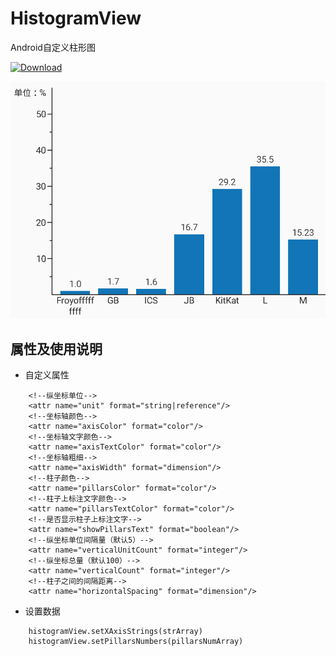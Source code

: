 # HistogramView
Android自定义柱形图

[ ![Download](https://api.bintray.com/packages/lym6437/AndroidRepository/HistogramView/images/download.svg) ](https://bintray.com/lym6437/AndroidRepository/HistogramView/_latestVersion)

![image](https://github.com/JeremyLeeL/HistogramView/blob/master/histogramView.png)

## 属性及使用说明

* 自定义属性
> 
        <!--纵坐标单位-->
        <attr name="unit" format="string|reference"/>
        <!--坐标轴颜色-->
        <attr name="axisColor" format="color"/>
        <!--坐标轴文字颜色-->
        <attr name="axisTextColor" format="color"/>
        <!--坐标轴粗细-->
        <attr name="axisWidth" format="dimension"/>
        <!--柱子颜色-->
        <attr name="pillarsColor" format="color"/>
        <!--柱子上标注文字颜色-->
        <attr name="pillarsTextColor" format="color"/>
        <!--是否显示柱子上标注文字-->
        <attr name="showPillarsText" format="boolean"/>
        <!--纵坐标单位间隔量（默认5）-->
        <attr name="verticalUnitCount" format="integer"/>
        <!--纵坐标总量（默认100）-->
        <attr name="verticalCount" format="integer"/>
        <!--柱子之间的间隔距离-->
        <attr name="horizontalSpacing" format="dimension"/>
* 设置数据
> 
        histogramView.setXAxisStrings(strArray)
        histogramView.setPillarsNumbers(pillarsNumArray)
